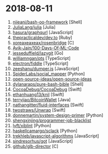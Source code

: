 # 2018-08-11

1. [niieani/bash-oo-framework](https://github.com/niieani/bash-oo-framework "Bash Infinity is a modern boilerplate / framework / standard library for bash") [Shell]
2. [JuliaLang/julia](https://github.com/JuliaLang/julia "The Julia Language: A fresh approach to technical computing.") [Julia]
3. [hasura/graphqurl](https://github.com/hasura/graphqurl "curl for GraphQL with autocomplete, subscriptions and GraphiQL. Also a JS library") [JavaScript]
4. [thepracticaldev/dev.to](https://github.com/thepracticaldev/dev.to "Where programmers share ideas and help each other grow") [Ruby]
5. [xoreaxeaxeax/rosenbridge](https://github.com/xoreaxeaxeax/rosenbridge "Hardware backdoors in some x86 CPUs") [C]
6. [Avik-Jain/100-Days-Of-ML-Code](https://github.com/Avik-Jain/100-Days-Of-ML-Code "100 Days of ML Coding") 
7. [jesseduffield/lazygit](https://github.com/jesseduffield/lazygit "simple terminal UI for git commands") [Go]
8. [williamngan/pts](https://github.com/williamngan/pts "A library for visualization and creative-coding") [TypeScript]
9. [electron/fiddle](https://github.com/electron/fiddle "🚀 The easiest way to get started with Electron") [TypeScript]
10. [zeeshanu/dumper.js](https://github.com/zeeshanu/dumper.js "A better and pretty variable inspector for your Node.js applications") [JavaScript]
11. [SpiderLabs/social_mapper](https://github.com/SpiderLabs/social_mapper "A Social Media Enumeration & Correlation Tool by Jacob Wilkin(Greenwolf)") [Python]
12. [open-source-ideas/open-source-ideas](https://github.com/open-source-ideas/open-source-ideas "💡Ever had a cool idea to an Open Source project but didn't have the time to implement yourself? Let someone else give it a try!") 
13. [dylanaraps/pure-bash-bible](https://github.com/dylanaraps/pure-bash-bible "📖 A collection of pure bash alternatives to external processes.") [Shell]
14. [CocoaDebug/CocoaDebug](https://github.com/CocoaDebug/CocoaDebug "🚀 iOS Debugging Tool") [Swift]
15. [ethanhuang13/knil](https://github.com/ethanhuang13/knil "Universal Links testing made easy") [Swift]
16. [terryjiao/BitcoinWallet](https://github.com/terryjiao/BitcoinWallet "") [Java]
17. [nathangitter/fluid-interfaces](https://github.com/nathangitter/fluid-interfaces "Natural gestures and animations inspired by Apple's WWDC18 talk Designing Fluid Interfaces") [Swift]
18. [twostraws/Unwrap](https://github.com/twostraws/Unwrap "Learn Swift interactively on your iPhone.") [Swift]
19. [donnemartin/system-design-primer](https://github.com/donnemartin/system-design-primer "Learn how to design large-scale systems. Prep for the system design interview. Includes Anki flashcards.") [Python]
20. [shengxinjing/programmer-job-blacklist](https://github.com/shengxinjing/programmer-job-blacklist "🙈程序员找工作黑名单，换工作和当技术合伙人需谨慎啊") 
21. [lyft/xiblint](https://github.com/lyft/xiblint "A tool for linting storyboard and xib files") [Python]
22. [haskellcamargo/sclack](https://github.com/haskellcamargo/sclack "The best CLI client for Slack, because everything is terrible!") [Python]
23. [trekhleb/javascript-algorithms](https://github.com/trekhleb/javascript-algorithms "Algorithms and data structures implemented in JavaScript with explanations and links to further readings") [JavaScript]
24. [sindresorhus/got](https://github.com/sindresorhus/got "Simplified HTTP requests") [JavaScript]
25. [github/glb-director](https://github.com/github/glb-director "GitHub Load Balancer Director and supporting tooling.") [C]
